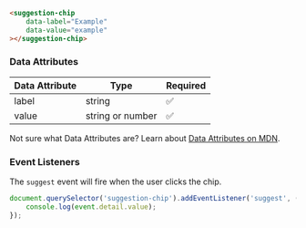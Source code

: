 ```html
<suggestion-chip
    data-label="Example"
    data-value="example"
></suggestion-chip>
```

### Data Attributes

| Data Attribute | Type | Required |
| -------------- | ---- | -------- |
| label | string | ✅ |
| value | string or number | ✅ |

Not sure what Data Attributes are? Learn about [Data Attributes on MDN](https://developer.mozilla.org/en-US/docs/Web/HTML/Global_attributes/data-*).

### Event Listeners

The `suggest` event will fire when the user clicks the chip.

```typescript
document.querySelector('suggestion-chip').addEventListener('suggest', (event) => {
    console.log(event.detail.value);
});
```
